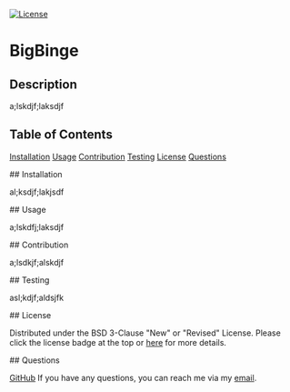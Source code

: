 [![License](https://img.shields.io/badge/License-BSD_3--Clause-blue.svg)](https://opensource.org/license/bsd-3-clause/)

# BigBinge

## Description

a;lskdjf;laksdjf

## Table of Contents

[Installation](#installation)
[Usage](#usage)
[Contribution](#contribution)
[Testing](#testing)
[License](#license)
[Questions](#questions)

<a name='installation'>
## Installation

al;ksdjf;lakjsdf

<a name='usage'>
## Usage

a;lskdfj;laksdjf

<a name='contribution'>
## Contribution

a;lsdkjf;alskdjf

<a name='testing'>
## Testing

asl;kdjf;aldsjfk

<a name='license'>
## License

Distributed under the BSD 3-Clause "New" or "Revised" License.
Please click the license badge at the top or [here](https://opensource.org/license/bsd-3-clause/) for more details.

<a name='questions'>
## Questions

[GitHub](https://github.com/bhansi)
If you have any questions, you can reach me via my [email](al;ksdjf;lajskdf).